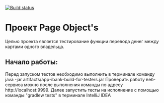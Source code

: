 [![Build status](https://ci.appveyor.com/api/projects/status/jikd1a46f29xtssa?svg=true)](https://ci.appveyor.com/project/TATYANA-QA42/bdd)

# Проект Page Object's
Целью проекта является тестирование функции перевода денег между картами одного владельца.

## Начало работы:
Перед запуском тестов необходимо выполнить в терминале команду java -jar artifacts/app-ibank-build-for-testers.jar
Проверить работу веб-сервиса можно после выполнения команды по адресу http://localhost:9999.
Далее запустить тесты на исполнение с помощью команды "gradlew tests" в терминале IntelliJ IDEA


